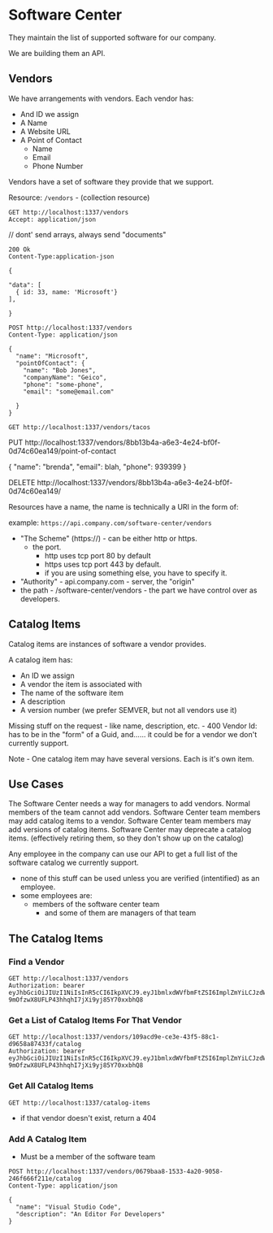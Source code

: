 # Software Center 

They maintain the list of supported software for our company.

We are building them an API.

## Vendors

We have arrangements with vendors. Each vendor has:

- And ID we assign
- A Name
- A Website URL
- A Point of Contact
  - Name
  - Email
  - Phone Number

Vendors have a set of software they provide that we support.

Resource: `/vendors` - (collection resource)

```http
GET http://localhost:1337/vendors
Accept: application/json
```
// dont' send arrays, always send "documents"

```http
200 Ok
Content-Type:application-json

{

"data": [
  { id: 33, name: 'Microsoft'}
],

}

```
```http
POST http://localhost:1337/vendors
Content-Type: application/json

{
  "name": "Microsoft",
  "pointOfContact": {
    "name": "Bob Jones",
    "companyName": "Geico",
    "phone": "some-phone",
    "email": "some@email.com"

  }
}
```

```http
GET http://localhost:1337/vendors/tacos

```

PUT  http://localhost:1337/vendors/8bb13b4a-a6e3-4e24-bf0f-0d74c60ea149/point-of-contact

{
  "name": "brenda",
  "email": blah,
  "phone": 939399
}

DELETE http://localhost:1337/vendors/8bb13b4a-a6e3-4e24-bf0f-0d74c60ea149/



Resources have a name, the name is technically a URI in the form of:

example: `https://api.company.com/software-center/vendors`

- "The Scheme" (https://) - can be either http or https. 
  - the port.
    - http uses tcp port 80 by default
    - https uses tcp port 443 by default.
    - if you are using something else, you have to specify it.
- "Authority" - api.company.com - server, the "origin" 
- the path - /software-center/vendors - the part we have control over as developers.


## Catalog Items

Catalog items are instances of software a vendor provides.

A catalog item has:
- An ID we assign
- A vendor the item is associated with
- The name of the software item
- A description
- A version number (we prefer SEMVER, but not all vendors use it)



Missing stuff on the request - like name, description, etc. - 400
Vendor Id: has to be in the "form" of a Guid, and...... it could be for a vendor we don't currently support.



Note - One catalog item may have several versions. Each is it's own item.

## Use Cases

The Software Center needs a way for managers to add vendors. Normal members of the team cannot add vendors.
Software Center team members may add catalog items to a vendor.
Software Center team members may add versions of catalog items.
Software Center may deprecate a catalog items. (effectively retiring them, so they don't show up on the catalog)

Any employee in the company can use our API to get a full list of the software catalog we currently support.

- none of this stuff can be used unless you are verified (intentified) as an employee.
- some employees are:
  - members of the software center team
    - and some of them are managers of that team



## The Catalog Items

### Find a Vendor
```http
GET http://localhost:1337/vendors
Authorization: bearer eyJhbGciOiJIUzI1NiIsInR5cCI6IkpXVCJ9.eyJ1bmlxdWVfbmFtZSI6ImplZmYiLCJzdWIiOiJqZWZmIiwianRpIjoiYWIyMGRmY2MiLCJhdWQiOiJodHRwOi8vbG9jYWxob3N0OjEzMzciLCJuYmYiOjE3NjEyMzQ1MzQsImV4cCI6MTc2OTE4MzMzNCwiaWF0IjoxNzYxMjM0NTM3LCJpc3MiOiJkb3RuZXQtdXNlci1qd3RzIn0.KMXGN-9mOfzwX8UFLP43hhqhI7jXi9yj85Y70xxbhQ8
```

### Get a List of Catalog Items For That Vendor 

```http
GET http://localhost:1337/vendors/109acd9e-ce3e-43f5-88c1-d9658a87433f/catalog
Authorization: bearer eyJhbGciOiJIUzI1NiIsInR5cCI6IkpXVCJ9.eyJ1bmlxdWVfbmFtZSI6ImplZmYiLCJzdWIiOiJqZWZmIiwianRpIjoiYWIyMGRmY2MiLCJhdWQiOiJodHRwOi8vbG9jYWxob3N0OjEzMzciLCJuYmYiOjE3NjEyMzQ1MzQsImV4cCI6MTc2OTE4MzMzNCwiaWF0IjoxNzYxMjM0NTM3LCJpc3MiOiJkb3RuZXQtdXNlci1qd3RzIn0.KMXGN-9mOfzwX8UFLP43hhqhI7jXi9yj85Y70xxbhQ8
```

### Get All Catalog Items

```http
GET http://localhost:1337/catalog-items
```

- if that vendor doesn't exist, return a 404

### Add A Catalog Item

- Must be a member of the software team

```http
POST http://localhost:1337/vendors/0679baa8-1533-4a20-9058-246f666f211e/catalog
Content-Type: application/json

{
  "name": "Visual Studio Code",
  "description": "An Editor For Developers"
}
```